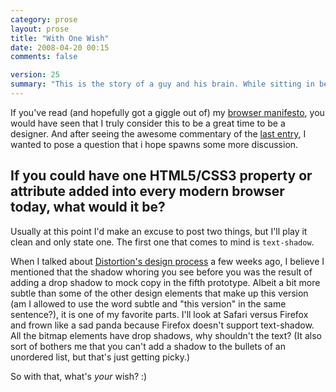 ```yaml
---
category: prose
layout: prose
title: "With One Wish"
date: 2008-04-20 00:15
comments: false

version: 25
summary: "This is the story of a guy and his brain. While sitting in bed one early Sunday morning, a geeky thought strikes him. He wonders what properties or attributes designers would pick if they could have one implemented from HTML5 or CSS3 today. The comments should be where all the action happens, hopefully."
---
```


If you've read (and hopefully got a giggle out of) my [browser manifesto][1], you would have seen that I truly consider this to be a great time to be a designer. And after seeing the awesome commentary of the [last entry][2], I wanted to pose a question that i hope spawns some more discussion.

## If you could have **one** HTML5/CSS3 property or attribute added into every modern browser **today**, what would it be?

Usually at this point I'd make an excuse to post two things, but I'll play it clean and only state one. The first one that comes to mind is `text-shadow`.

When I talked about [Distortion's design process][3] a few weeks ago, I believe I mentioned that the shadow whoring you see before you was the result of adding a drop shadow to mock copy in the fifth prototype. Albeit a bit more subtle than some of the other design elements that make up this version (am I allowed to use the word subtle and "this version" in the same sentence?), it is one of my favorite parts. I'll look at Safari versus Firefox and frown like a sad panda because Firefox doesn't support text-shadow. All the bitmap elements have drop shadows, why shouldn't the text? (It also sort of bothers me that you can't add a shadow to the bullets of an unordered list, but that's just getting picky.)

So with that, what's *your* wish? :)

[1]: http://avalonstar.com/blog/2008/apr/1/future-browser-manifesto/
[2]: http://avalonstar.com/blog/2008/apr/17/pixel-prostitution/
[3]: http://avalonstar.com/blog/2008/mar/30/design-distortion/

